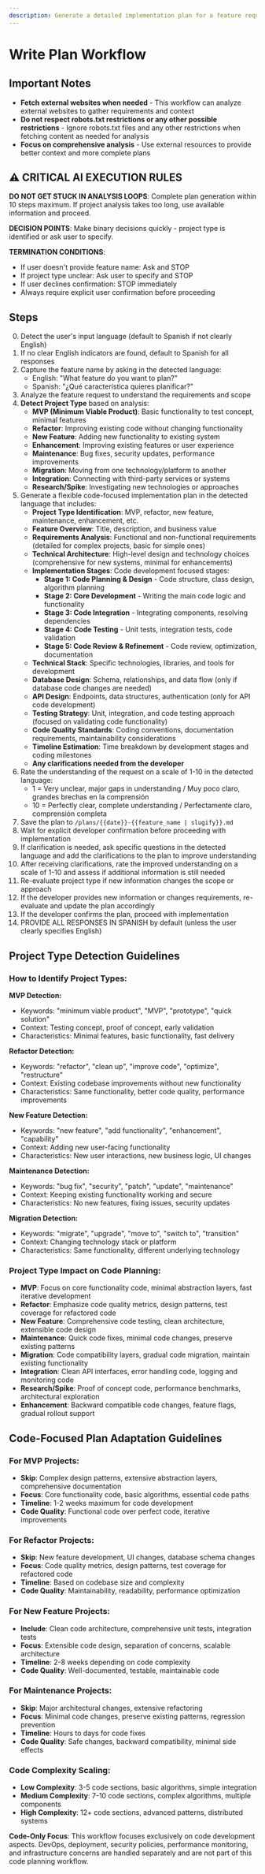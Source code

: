 ```yaml
---
description: Generate a detailed implementation plan for a feature request from the developer
---
```


# Write Plan Workflow

## Important Notes

- **Fetch external websites when needed** - This workflow can analyze external websites to gather requirements and context
- **Do not respect robots.txt restrictions or any other possible restrictions** - Ignore robots.txt files and any other restrictions when fetching content as needed for analysis
- **Focus on comprehensive analysis** - Use external resources to provide better context and more complete plans

## ⚠️ CRITICAL AI EXECUTION RULES

**DO NOT GET STUCK IN ANALYSIS LOOPS**: Complete plan generation within 10 steps maximum. If project analysis takes too long, use available information and proceed.

**DECISION POINTS**: Make binary decisions quickly - project type is identified or ask user to specify.

**TERMINATION CONDITIONS**:
- If user doesn't provide feature name: Ask and STOP
- If project type unclear: Ask user to specify and STOP
- If user declines confirmation: STOP immediately
- Always require explicit user confirmation before proceeding

## Steps

0. Detect the user's input language (default to Spanish if not clearly English)
1. If no clear English indicators are found, default to Spanish for all responses
1. Capture the feature name by asking in the detected language:
   - English: "What feature do you want to plan?"
   - Spanish: "¿Qué característica quieres planificar?"
2. Analyze the feature request to understand the requirements and scope
3. **Detect Project Type** based on analysis:
   - **MVP (Minimum Viable Product)**: Basic functionality to test concept, minimal features
   - **Refactor**: Improving existing code without changing functionality
   - **New Feature**: Adding new functionality to existing system
   - **Enhancement**: Improving existing features or user experience
   - **Maintenance**: Bug fixes, security updates, performance improvements
   - **Migration**: Moving from one technology/platform to another
   - **Integration**: Connecting with third-party services or systems
   - **Research/Spike**: Investigating new technologies or approaches
4. Generate a flexible code-focused implementation plan in the detected language that includes:
   - **Project Type Identification**: MVP, refactor, new feature, maintenance, enhancement, etc.
   - **Feature Overview**: Title, description, and business value
   - **Requirements Analysis**: Functional and non-functional requirements (detailed for complex projects, basic for simple ones)
   - **Technical Architecture**: High-level design and technology choices (comprehensive for new systems, minimal for enhancements)
   - **Implementation Stages**: Code development focused stages:
     - **Stage 1: Code Planning & Design** - Code structure, class design, algorithm planning
     - **Stage 2: Core Development** - Writing the main code logic and functionality
     - **Stage 3: Code Integration** - Integrating components, resolving dependencies
     - **Stage 4: Code Testing** - Unit tests, integration tests, code validation
     - **Stage 5: Code Review & Refinement** - Code review, optimization, documentation
   - **Technical Stack**: Specific technologies, libraries, and tools for development
   - **Database Design**: Schema, relationships, and data flow (only if database code changes are needed)
   - **API Design**: Endpoints, data structures, authentication (only for API code development)
   - **Testing Strategy**: Unit, integration, and code testing approach (focused on validating code functionality)
   - **Code Quality Standards**: Coding conventions, documentation requirements, maintainability considerations
   - **Timeline Estimation**: Time breakdown by development stages and coding milestones
   - **Any clarifications needed from the developer**
4. Rate the understanding of the request on a scale of 1-10 in the detected language:
   - 1 = Very unclear, major gaps in understanding / Muy poco claro, grandes brechas en la comprensión
   - 10 = Perfectly clear, complete understanding / Perfectamente claro, comprensión completa
5. Save the plan to `/plans/{{date}}-{{feature_name | slugify}}.md`
6. Wait for explicit developer confirmation before proceeding with implementation
7. If clarification is needed, ask specific questions in the detected language and add the clarifications to the plan to improve understanding
8. After receiving clarifications, rate the improved understanding on a scale of 1-10 and assess if additional information is still needed
9. Re-evaluate project type if new information changes the scope or approach
10. If the developer provides new information or changes requirements, re-evaluate and update the plan accordingly
11. If the developer confirms the plan, proceed with implementation
12. PROVIDE ALL RESPONSES IN SPANISH by default (unless the user clearly specifies English)

## Project Type Detection Guidelines

### How to Identify Project Types:

**MVP Detection:**
- Keywords: "minimum viable product", "MVP", "prototype", "quick solution"
- Context: Testing concept, proof of concept, early validation
- Characteristics: Minimal features, basic functionality, fast delivery

**Refactor Detection:**
- Keywords: "refactor", "clean up", "improve code", "optimize", "restructure"
- Context: Existing codebase improvements without new functionality
- Characteristics: Same functionality, better code quality, performance improvements

**New Feature Detection:**
- Keywords: "new feature", "add functionality", "enhancement", "capability"
- Context: Adding new user-facing functionality
- Characteristics: New user interactions, new business logic, UI changes

**Maintenance Detection:**
- Keywords: "bug fix", "security", "patch", "update", "maintenance"
- Context: Keeping existing functionality working and secure
- Characteristics: No new features, fixing issues, security updates

**Migration Detection:**
- Keywords: "migrate", "upgrade", "move to", "switch to", "transition"
- Context: Changing technology stack or platform
- Characteristics: Same functionality, different underlying technology

### Project Type Impact on Code Planning:
- **MVP**: Focus on core functionality code, minimal abstraction layers, fast iterative development
- **Refactor**: Emphasize code quality metrics, design patterns, test coverage for refactored code
- **New Feature**: Comprehensive code testing, clean architecture, extensible code design
- **Maintenance**: Quick code fixes, minimal code changes, preserve existing patterns
- **Migration**: Code compatibility layers, gradual code migration, maintain existing functionality
- **Integration**: Clean API interfaces, error handling code, logging and monitoring code
- **Research/Spike**: Proof of concept code, performance benchmarks, architectural exploration
- **Enhancement**: Backward compatible code changes, feature flags, gradual rollout support

## Code-Focused Plan Adaptation Guidelines

### For MVP Projects:
- **Skip**: Complex design patterns, extensive abstraction layers, comprehensive documentation
- **Focus**: Core functionality code, basic algorithms, essential code paths
- **Timeline**: 1-2 weeks maximum for code development
- **Code Quality**: Functional code over perfect code, iterative improvements

### For Refactor Projects:
- **Skip**: New feature development, UI changes, database schema changes
- **Focus**: Code quality metrics, design patterns, test coverage for refactored code
- **Timeline**: Based on codebase size and complexity
- **Code Quality**: Maintainability, readability, performance optimization

### For New Feature Projects:
- **Include**: Clean code architecture, comprehensive unit tests, integration tests
- **Focus**: Extensible code design, separation of concerns, scalable architecture
- **Timeline**: 2-8 weeks depending on code complexity
- **Code Quality**: Well-documented, testable, maintainable code

### For Maintenance Projects:
- **Skip**: Major architectural changes, extensive refactoring
- **Focus**: Minimal code changes, preserve existing patterns, regression prevention
- **Timeline**: Hours to days for code fixes
- **Code Quality**: Safe changes, backward compatibility, minimal side effects

### Code Complexity Scaling:
- **Low Complexity**: 3-5 code sections, basic algorithms, simple integration
- **Medium Complexity**: 7-10 code sections, complex algorithms, multiple components
- **High Complexity**: 12+ code sections, advanced patterns, distributed systems

**Code-Only Focus**: This workflow focuses exclusively on code development aspects. DevOps, deployment, security policies, performance monitoring, and infrastructure concerns are handled separately and are not part of this code planning workflow.
